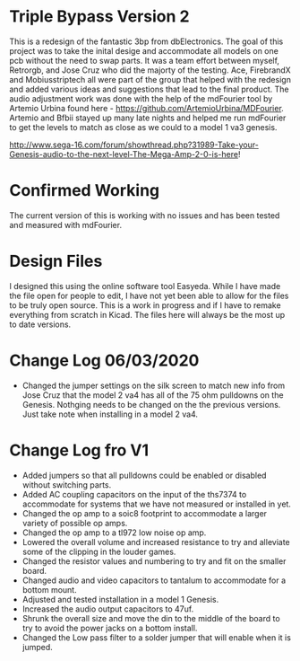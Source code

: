# Triple Bypass Version 2
This is a redesign of the fantastic 3bp from dbElectronics.  The goal of this project was to take the inital desige and accommodate all models on one pcb without the need to swap parts. It was a team effort between myself, Retrorgb, and Jose Cruz who did the majorty of the testing. Ace, FirebrandX and Mobiusstriptech all were part of the group that helped with the redesign and added various ideas and suggestions that lead to the final product.  The audio adjustment work was done with the help of the mdFourier tool by Artemio Urbina found here - 
https://github.com/ArtemioUrbina/MDFourier.  Artemio and Bfbii stayed up many late nights and helped me run mdFourier to get the levels to match as close as we could to a model 1 va3 genesis.


http://www.sega-16.com/forum/showthread.php?31989-Take-your-Genesis-audio-to-the-next-level-The-Mega-Amp-2-0-is-here!

# Confirmed Working
The current version of this is working with no issues and has been tested and measured with mdFourier. 

# Design Files
I designed this using the online software tool Easyeda. While I have made the file open for people to edit, I have not yet been able to allow for the files to be truly open source.  This is a work in progress and if I have to remake everything from scratch in Kicad. The files here will always be the most up to date versions. 
# Change Log 06/03/2020
- Changed the jumper settings on the silk screen to match new info from Jose Cruz that the model 2 va4 has all of the 75 ohm pulldowns on the Genesis. Nothging needs to be changed on the the previous versions.  Just take note when installing in a model 2 va4.
# Change Log fro V1
 - Added jumpers so that all pulldowns could be enabled or disabled without switching parts.
 - Added AC coupling capacitors on the input of the ths7374 to accommodate for systems that we have not measured or installed in yet.
 - Changed the op amp to a soic8 footprint to accommodate a larger variety of possible op amps.
 - Changed the op amp to a tl972 low noise op amp.
 - Lowered the overall volume and increased resistance to try and alleviate some of the clipping in the louder games.
 - Changed the resistor values and numbering to try and fit on the smaller board.
 - Changed audio and video capacitors to tantalum to accommodate for a bottom mount. 
 - Adjusted and tested installation in a model 1 Genesis. 
 - Increased the audio output capacitors to 47uf.
 - Shrunk the overall size and move the din to the middle of the board to try to avoid the power jacks on a bottom install. 
 - Changed the Low pass filter to a solder jumper that will enable when it is jumped.
